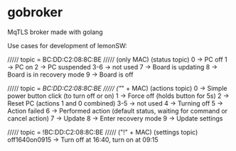 # gobroker
MqTLS broker made with golang


Use cases for development of lemonSW:

///// topic = BC:DD:C2:08:8C:BE ///// (only MAC) (status topic)
0 -> PC off
1 -> PC on
2 -> PC suspended
3-6 -> not used
7 -> Board is updating
8 -> Board is in recovery mode
9 -> Board is off



///// topic = _BC:DD:C2:08:8C:BE ///// ("_" + MAC)  (actions topic)
0 -> Simple power button click (to turn off or on)
1 -> Force off (holds button for 5s)
2 -> Reset PC (actions 1 and 0 combined)
3-5 -> not used
4 -> Turning off
5 -> Action failed
6 -> Performed action (default status, waiting for command or cancel action)
7 -> Update
8 -> Enter recovery mode
9 -> Update settings



///// topic = !BC:DD:C2:08:8C:BE ///// ("!" + MAC)  (settings topic)
off1640on0915 -> Turn off at 16:40, turn on at 09:15
